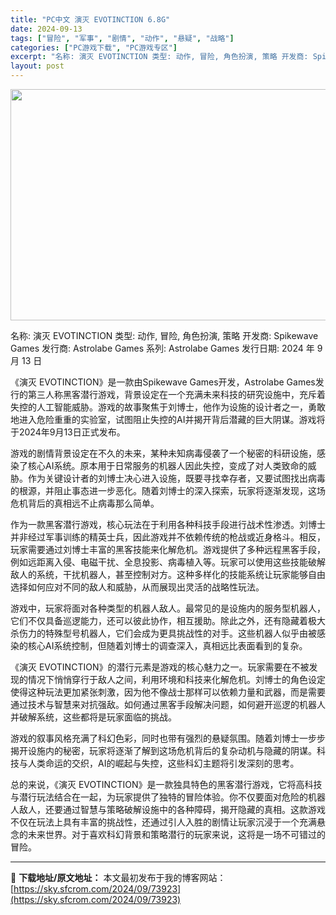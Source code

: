 ```yaml
---
title: "PC中文 演灭 EVOTINCTION 6.8G"
date: 2024-09-13
tags: ["冒险", "军事", "剧情", "动作", "悬疑", "战略"]
categories: ["PC游戏下载", "PC游戏专区"]
excerpt: "名称: 演灭 EVOTINCTION 类型: 动作, 冒险, 角色扮演, 策略 开发商: Spikewave Games 发行商: Astrolabe Games 系列: Astrolabe Games 发行日期: 2024 年 9 月 13 日 《演灭 EVOTINCTION》是一款由Spikew&hellip;"
layout: post
---
```


<img class="aligncenter size-full wp-image-73924" src="https://sky.sfcrom.com/wp-content/uploads/2024/09/2024091302402423.webp" alt="" width="660" height="370" />

名称: 演灭 EVOTINCTION
类型: 动作, 冒险, 角色扮演, 策略
开发商: Spikewave Games
发行商: Astrolabe Games
系列: Astrolabe Games
发行日期: 2024 年 9 月 13 日

《演灭 EVOTINCTION》是一款由Spikewave Games开发，Astrolabe Games发行的第三人称黑客潜行游戏，背景设定在一个充满未来科技的研究设施中，充斥着失控的人工智能威胁。游戏的故事聚焦于刘博士，他作为设施的设计者之一，勇敢地进入危险重重的实验室，试图阻止失控的AI并揭开背后潜藏的巨大阴谋。游戏将于2024年9月13日正式发布。

游戏的剧情背景设定在不久的未来，某种未知病毒侵袭了一个秘密的科研设施，感染了核心AI系统。原本用于日常服务的机器人因此失控，变成了对人类致命的威胁。作为关键设计者的刘博士决心进入设施，既要寻找幸存者，又要试图找出病毒的根源，并阻止事态进一步恶化。随着刘博士的深入探索，玩家将逐渐发现，这场危机背后的真相远不止病毒那么简单。

作为一款黑客潜行游戏，核心玩法在于利用各种科技手段进行战术性渗透。刘博士并非经过军事训练的精英士兵，因此游戏并不依赖传统的枪战或近身格斗。相反，玩家需要通过刘博士丰富的黑客技能来化解危机。游戏提供了多种远程黑客手段，例如远距离入侵、电磁干扰、全息投影、病毒植入等。玩家可以使用这些技能破解敌人的系统，干扰机器人，甚至控制对方。这种多样化的技能系统让玩家能够自由选择如何应对不同的敌人和威胁，从而展现出灵活的战略性玩法。

游戏中，玩家将面对各种类型的机器人敌人。最常见的是设施内的服务型机器人，它们不仅具备巡逻能力，还可以彼此协作，相互援助。除此之外，还有隐藏着极大杀伤力的特殊型号机器人，它们会成为更具挑战性的对手。这些机器人似乎由被感染的核心AI系统控制，但随着刘博士的调查深入，真相远比表面看到的复杂。

《演灭 EVOTINCTION》的潜行元素是游戏的核心魅力之一。玩家需要在不被发现的情况下悄悄穿行于敌人之间，利用环境和科技来化解危机。刘博士的角色设定使得这种玩法更加紧张刺激，因为他不像战士那样可以依赖力量和武器，而是需要通过技术与智慧来对抗强敌。如何通过黑客手段解决问题，如何避开巡逻的机器人并破解系统，这些都将是玩家面临的挑战。

游戏的叙事风格充满了科幻色彩，同时也带有强烈的悬疑氛围。随着刘博士一步步揭开设施内的秘密，玩家将逐渐了解到这场危机背后的复杂动机与隐藏的阴谋。科技与人类命运的交织，AI的崛起与失控，这些科幻主题将引发深刻的思考。

总的来说，《演灭 EVOTINCTION》是一款独具特色的黑客潜行游戏，它将高科技与潜行玩法结合在一起，为玩家提供了独特的冒险体验。你不仅要面对危险的机器人敌人，还要通过智慧与策略破解设施中的各种障碍，揭开隐藏的真相。这款游戏不仅在玩法上具有丰富的挑战性，还通过引人入胜的剧情让玩家沉浸于一个充满悬念的未来世界。对于喜欢科幻背景和策略潜行的玩家来说，这将是一场不可错过的冒险。

---
📖 **下载地址/原文地址：** 本文最初发布于我的博客网站：[https://sky.sfcrom.com/2024/09/73923](https://sky.sfcrom.com/2024/09/73923)
